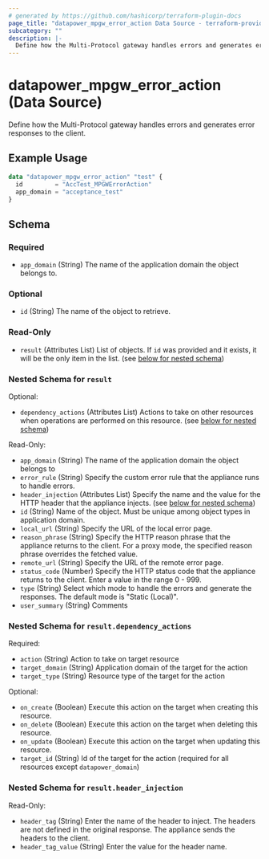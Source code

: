 ```yaml
---
# generated by https://github.com/hashicorp/terraform-plugin-docs
page_title: "datapower_mpgw_error_action Data Source - terraform-provider-datapower"
subcategory: ""
description: |-
  Define how the Multi-Protocol gateway handles errors and generates error responses to the client.
---
```


# datapower_mpgw_error_action (Data Source)

Define how the Multi-Protocol gateway handles errors and generates error responses to the client.

## Example Usage

```terraform
data "datapower_mpgw_error_action" "test" {
  id         = "AccTest_MPGWErrorAction"
  app_domain = "acceptance_test"
}
```

<!-- schema generated by tfplugindocs -->
## Schema

### Required

- `app_domain` (String) The name of the application domain the object belongs to.

### Optional

- `id` (String) The name of the object to retrieve.

### Read-Only

- `result` (Attributes List) List of objects. If `id` was provided and it exists, it will be the only item in the list. (see [below for nested schema](#nestedatt--result))

<a id="nestedatt--result"></a>
### Nested Schema for `result`

Optional:

- `dependency_actions` (Attributes List) Actions to take on other resources when operations are performed on this resource. (see [below for nested schema](#nestedatt--result--dependency_actions))

Read-Only:

- `app_domain` (String) The name of the application domain the object belongs to
- `error_rule` (String) Specify the custom error rule that the appliance runs to handle errors.
- `header_injection` (Attributes List) Specify the name and the value for the HTTP header that the appliance injects. (see [below for nested schema](#nestedatt--result--header_injection))
- `id` (String) Name of the object. Must be unique among object types in application domain.
- `local_url` (String) Specify the URL of the local error page.
- `reason_phrase` (String) Specify the HTTP reason phrase that the appliance returns to the client. For a proxy mode, the specified reason phrase overrides the fetched value.
- `remote_url` (String) Specify the URL of the remote error page.
- `status_code` (Number) Specify the HTTP status code that the appliance returns to the client. Enter a value in the range 0 - 999.
- `type` (String) Select which mode to handle the errors and generate the responses. The default mode is "Static (Local)".
- `user_summary` (String) Comments

<a id="nestedatt--result--dependency_actions"></a>
### Nested Schema for `result.dependency_actions`

Required:

- `action` (String) Action to take on target resource
- `target_domain` (String) Application domain of the target for the action
- `target_type` (String) Resource type of the target for the action

Optional:

- `on_create` (Boolean) Execute this action on the target when creating this resource.
- `on_delete` (Boolean) Execute this action on the target when deleting this resource.
- `on_update` (Boolean) Execute this action on the target when updating this resource.
- `target_id` (String) Id of the target for the action (required for all resources except `datapower_domain`)


<a id="nestedatt--result--header_injection"></a>
### Nested Schema for `result.header_injection`

Read-Only:

- `header_tag` (String) Enter the name of the header to inject. The headers are not defined in the original response. The appliance sends the headers to the client.
- `header_tag_value` (String) Enter the value for the header name.
